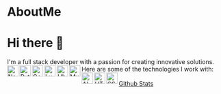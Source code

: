# AboutMe

# Hi there 👋

I'm a full stack developer with a passion for creating innovative solutions. Here are some of the technologies I work with: 
<img align="left" alt="Node.js" width="26px" src="https://user-images.githubusercontent.com/25181517/117447155-6a868a00-af3d-11eb-9cfe-245df15c9f3f.png"/>
<img align="left" alt="Python" width="26px" src="https://user-images.githubusercontent.com/25181517/183423507-c056a6f9-1ba8-4312-a350-19bcbc5a8697.png"/>
<img align="left" alt="C++" width="26px" src="https://user-images.githubusercontent.com/25181517/192106073-90fffafe-3562-4ff9-a37e-c77a2da0ff58.png"/>
<img align="left" alt="Lua" width="26px" src="https://github.com/Ramonmelod/profile-technology-icons/assets/139141993/89970707-fd3d-46e9-897e-7e51ba07ba4c"/>
<img align="left" alt="Ubuntu" width="26px" src="https://user-images.githubusercontent.com/25181517/186884153-99edc188-e4aa-4c84-91b0-e2df260ebc33.png"/>
<img align="left" alt="MySQL" width="26px" src="https://user-images.githubusercontent.com/25181517/183896128-ec99105a-ec1a-4d85-b08b-1aa1620b2046.png"/>
<img align="left" alt="AI" width="26px" src="https://user-images.githubusercontent.com/25181517/223639822-2a01e63a-a7f9-4a39-8930-61431541bc06.png"/>
<img align="left" alt="HTML" width="26px" src="https://user-images.githubusercontent.com/25181517/192158954-f88b5814-d510-4564-b285-dff7d6400dad.png"/>
<img align="left" alt="CSS" width="26px" src="https://user-images.githubusercontent.com/25181517/183898674-75a4a1b1-f960-4ea9-abcb-637170a00a75.png"/> 
<br />
<br />
[Github Stats](https://github-readme-stats.vercel.app/api?username=EpicSebastian&show_icons=true&bg_color=30,e96443,904e95&title_color=fff&text_color=fff)
